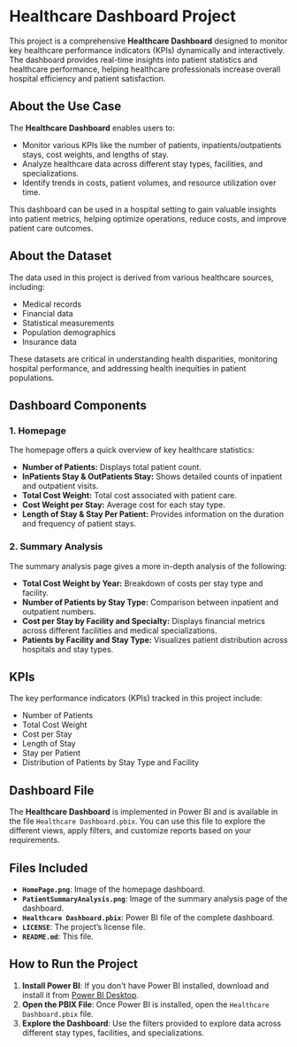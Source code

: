 # Healthcare Dashboard Project

This project is a comprehensive **Healthcare Dashboard** designed to monitor key healthcare performance indicators (KPIs) dynamically and interactively. The dashboard provides real-time insights into patient statistics and healthcare performance, helping healthcare professionals increase overall hospital efficiency and patient satisfaction.

## About the Use Case

The **Healthcare Dashboard** enables users to:
- Monitor various KPIs like the number of patients, inpatients/outpatients stays, cost weights, and lengths of stay.
- Analyze healthcare data across different stay types, facilities, and specializations.
- Identify trends in costs, patient volumes, and resource utilization over time.

This dashboard can be used in a hospital setting to gain valuable insights into patient metrics, helping optimize operations, reduce costs, and improve patient care outcomes.

## About the Dataset

The data used in this project is derived from various healthcare sources, including:
- Medical records
- Financial data
- Statistical measurements
- Population demographics
- Insurance data

These datasets are critical in understanding health disparities, monitoring hospital performance, and addressing health inequities in patient populations.

## Dashboard Components

### 1. Homepage
The homepage offers a quick overview of key healthcare statistics:
- **Number of Patients:** Displays total patient count.
- **InPatients Stay & OutPatients Stay:** Shows detailed counts of inpatient and outpatient visits.
- **Total Cost Weight:** Total cost associated with patient care.
- **Cost Weight per Stay:** Average cost for each stay type.
- **Length of Stay & Stay Per Patient:** Provides information on the duration and frequency of patient stays.

### 2. Summary Analysis
The summary analysis page gives a more in-depth analysis of the following:
- **Total Cost Weight by Year:** Breakdown of costs per stay type and facility.
- **Number of Patients by Stay Type:** Comparison between inpatient and outpatient numbers.
- **Cost per Stay by Facility and Specialty:** Displays financial metrics across different facilities and medical specializations.
- **Patients by Facility and Stay Type:** Visualizes patient distribution across hospitals and stay types.

## KPIs

The key performance indicators (KPIs) tracked in this project include:
- Number of Patients
- Total Cost Weight
- Cost per Stay
- Length of Stay
- Stay per Patient
- Distribution of Patients by Stay Type and Facility

## Dashboard File

The **Healthcare Dashboard** is implemented in Power BI and is available in the file `Healthcare Dashboard.pbix`. You can use this file to explore the different views, apply filters, and customize reports based on your requirements.

## Files Included

- **`HomePage.png`**: Image of the homepage dashboard.
- **`PatientSummaryAnalysis.png`**: Image of the summary analysis page of the dashboard.
- **`Healthcare Dashboard.pbix`**: Power BI file of the complete dashboard.
- **`LICENSE`**: The project’s license file.
- **`README.md`**: This file.

## How to Run the Project

1. **Install Power BI**: If you don't have Power BI installed, download and install it from [Power BI Desktop](https://powerbi.microsoft.com/en-us/downloads/).
2. **Open the PBIX File**: Once Power BI is installed, open the `Healthcare Dashboard.pbix` file.
3. **Explore the Dashboard**: Use the filters provided to explore data across different stay types, facilities, and specializations.

